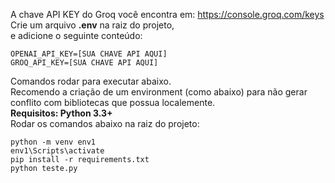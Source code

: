 A chave API KEY do Groq você encontra em: https://console.groq.com/keys  
Crie um arquivo **.env** na raiz do projeto,  
e adicione o seguinte conteúdo:  
```
OPENAI_API_KEY=[SUA CHAVE API AQUI]  
GROQ_API_KEY=[SUA CHAVE API AQUI]
```

Comandos rodar para executar abaixo.  
Recomendo a criação de um environment (como abaixo) para não gerar conflito com bibliotecas que possua localemente.  
**Requisitos: Python 3.3+**  
Rodar os comandos abaixo na raiz do projeto:
``` 
python -m venv env1
env1\Scripts\activate
pip install -r requirements.txt
python teste.py
```
